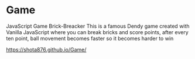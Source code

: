 # Game
JavaScript Game Brick-Breacker
This is a famous Dendy game created with Vanilla JavaScript where you can break bricks and score points,
after every ten point, ball movement becomes faster so it becomes harder to win

https://shota876.github.io/Game/
